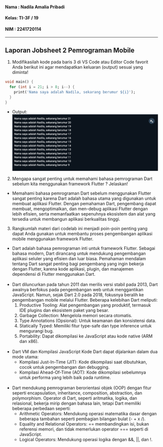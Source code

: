 #### Nama : Nadila Amalia Pribadi
#### Kelas: TI-3F / 19
#### NIM  : 2241720114

---

## Laporan Jobsheet 2 Pemrograman Mobile

1. Modifikasilah kode pada baris 3 di VS Code atau Editor Code favorit Anda berikut ini agar mendapatkan keluaran (output) sesuai yang diminta!

```dart
void main() {
  for (int i = 21; i > 8; i--) {
    print('Nama saya adalah Nadila, sekarang berumur ${i}');
  }
}
```
- Output:
![Output1](./assets/1.PNG)

2. Mengapa sangat penting untuk memahami bahasa pemrograman Dart sebelum kita menggunakan framework Flutter ? Jelaskan!
- Memahami bahasa pemrograman Dart sebelum menggunakan Flutter sangat penting karena Dart adalah bahasa utama yang digunakan untuk membuat aplikasi Flutter. Dengan pemahaman Dart, pengembang dapat membuat, mengoptimalkan, dan men-debug aplikasi Flutter dengan lebih efisien, serta memanfaatkan sepenuhnya ekosistem dan alat yang tersedia untuk membangun aplikasi berkualitas tinggi.

3. Rangkumlah materi dari codelab ini menjadi poin-poin penting yang dapat Anda gunakan untuk membantu proses pengembangan aplikasi mobile menggunakan framework Flutter.
- Dart adalah bahasa pemrograman inti untuk framework Flutter. Sebagai bahasa modern, Dart dirancang untuk mendukung pengembangan aplikasi seluler yang efisien dan luar biasa. Pemahaman mendalam tentang Dart sangat penting bagi pengembang yang ingin bekerja dengan Flutter, karena kode aplikasi, plugin, dan manajemen dependensi di Flutter menggunakan Dart. <br><br>
- Dart diluncurkan pada tahun 2011 dan merilis versi stabil pada 2013, Dart awalnya berfokus pada pengembangan web untuk menggantikan JavaScript. Namun, sejak Dart 2.0 pada 2018, fokusnya beralih ke pengembangan mobile melalui Flutter. Beberapa kelebihan Dart meliputi:
    1. Productive Tooling: Alat pengembangan yang produktif, termasuk IDE plugins dan ekosistem paket yang besar.
    2. Garbage Collection: Mengelola memori secara otomatis.
    3. Type Annotations (Opsional): Untuk keamanan dan konsistensi data.
    4. Statically Typed: Memiliki fitur type-safe dan type inference untuk mengurangi bug.
    5. Portability: Dapat dikompilasi ke JavaScript atau kode native (ARM dan x86). <br><br>
- Dart VM dan Kompilasi JavaScript
Kode Dart dapat dijalankan dalam dua mode utama:
    - Kompilasi Just-In-Time (JIT): Kode dikompilasi saat dibutuhkan, cocok untuk pengembangan dan debugging.
    - Kompilasi Ahead-Of-Time (AOT): Kode dikompilasi sebelumnya untuk performa yang lebih baik pada runtime. <br><br>
- Dart mendukung pemrograman berorientasi objek (OOP) dengan fitur seperti encapsulation, inheritance, composition, abstraction, dan polymorphism. Operator di Dart, seperti aritmatika, logika, dan relasional, bekerja mirip dengan bahasa lain, tetapi Dart memiliki beberapa perbedaan seperti:<br>
    - Arithmetic Operators: Mendukung operasi matematika dasar dengan beberapa tambahan seperti pembagian bilangan bulat (- + x /).
    - Equality and Relational Operators: == membandingkan isi, bukan referensi memori, dan tidak memerlukan operator === seperti di JavaScript.
    - Logical Operators: Mendukung operasi logika dengan &&, ||, dan !.

